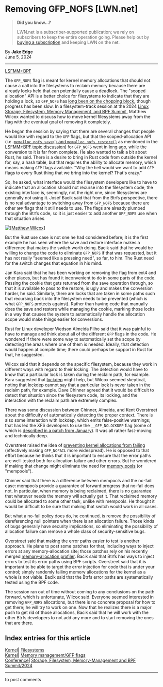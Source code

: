 # Removing GFP_NOFS [LWN.net]

> **Did you know...?**
> 
> LWN.net is a subscriber-supported publication; we rely on subscribers to keep the entire operation going. Please help out by [buying a subscription](/Promo/nst-nag4/subscribe) and keeping LWN on the net. 

By **Jake Edge**  
June 5, 2024 

* * *

[LSFMM+BPF](/Articles/lsfmmbpf2024/)

The `GFP_NOFS` flag is meant for kernel memory allocations that should not cause a call into the filesystems to reclaim memory because there are already locks held that can potentially cause a deadlock. The "scoped allocation" API is a better choice for filesystems to indicate that they are holding a lock, so `GFP_NOFS` has [long been on the chopping block](/Articles/753078/), though progress has been slow. In a filesystem-track session at the 2024 [Linux Storage, Filesystem, Memory Management, and BPF Summit](https://events.linuxfoundation.org/lsfmmbpf/), Matthew Wilcox wanted to discuss how to move kernel filesystems away from the flag with the eventual goal of removing it completely. 

He began the session by saying that there are several changes that people would like with regard to the `GFP` flags, but that the scoped-allocation API (i.e. [`memalloc_nofs_save()` and `memalloc_nofs_restore()`](https://elixir.bootlin.com/linux/v6.9.3/source/include/linux/sched/mm.h#L366) as mentioned in the [LSFMM+BPF topic discussion](/ml/linux-fsdevel/ZZcgXI46AinlcBDP@casper.infradead.org/)) for `GFP_NOFS` went in long ago, while the conversion to it is far from complete. He also wanted to talk a bit about Rust, he said. There is a desire to bring in Rust code from outside the kernel for, say, a hash table, but that requires the ability to allocate memory, which means making `GFP` flags available. "Why the hell would we want to add `GFP` flags to every Rust thing that we bring into the kernel? That's crazy." 

So, he asked, what interface would the filesystem developers like to have to indicate that an allocation should not recurse into the filesystem code; the existing interface is, seemingly, not the right one, since filesystems are generally not using it. Josef Bacik said that from the Btrfs perspective, there is no real advantage to switching away from `GFP_NOFS` because there are other `GFP` flags that it still needs to use. The flags are already plumbed through the Btrfs code, so it is just easier to add another `GPF_NOFS` use when that situation arises. 

[ ![\[Matthew Wilcox\]](https://static.lwn.net/images/2024/lsfmb-wilcox-sm.png) ](/Articles/976854/)

But the Rust use case is not one he had considered before; it is the first example he has seen where the save and restore interface makes a difference that makes the switch worth doing. Bacik said that he would be willing to change the code to eliminate `GFP_NOFS` if that was requested, but it has not really "seemed like a pressing need", so far, to him. The Rust need for the switch changes that equation in his mind. 

Jan Kara said that he has been working on removing the flag from ext4 and other places, but has found it inconvenient to do in some parts of the code. Passing the cookie that gets returned from the save operation through, so that it is available to pass to the restore, is ugly and makes the conversion harder, he said. Similarly, there are locks that are taken in some paths such that recursing back into the filesystem needs to be prevented (which is what `GFP_NOFS` protects against). Rather than having code that manually does the save and restore while managing the cookie, marking those locks in a way that causes the system to automatically handle the allocation scope would make things easier for conversions. 

Rust for Linux developer Wedson Almeida Filho said that it was painful to have to manage and think about all of the different `GFP` flags in the code. He wondered if there were some way to automatically set the scope by detecting the areas where one of them is needed. Ideally, that detection would happen at compile time; there could perhaps be support in Rust for that, he suggested. 

Wilcox said that it depends on the specific filesystem, because they work in different ways with regard to their locking. The detection would have to know that a particular lock is taken during the reclaim path, for example. Kara suggested that [lockdep](https://www.kernel.org/doc/html/latest/locking/lockdep-design.html) might help, but Wilcox seemed skeptical, noting that lockdep cannot say that a particular lock is never taken in the reclaim path, for example. Dave Chinner agreed that it would be difficult to detect that situation since the filesystem code, its locking, and the interaction with the reclaim path are extremely complex. 

There was some discussion between Chinner, Almeida, and Kent Overstreet about the difficulty of automatically detecting the proper context. There is also some interaction with lockdep, which emits false-positive warnings; that has led the XFS developers to use the `__GFP_NOLOCKDEP` flag (some of which is [described in a patch from January](/Articles/958426/)). It was all rather fast-moving and technically deep. 

Overstreet raised the idea of [preventing kernel allocations from failing](/Articles/964793/) (effectively making `GFP_NOFAIL` more widespread). He is opposed to that effort because he thinks that it is important to ensure that the error paths are well-tested both for allocation failure and other errors. But he wondered if making that change might eliminate the need for [memory pools](https://www.kernel.org/doc/html/latest/core-api/mm-api.html?highlight=mempool#memory-pools) (or "mempools"). 

Chinner said that there is a difference between mempools and the no-fail case: mempools provide a guarantee of forward progress that no-fail does not. In particular, when memory is being reclaimed, there is no guarantee that whatever needs the memory will actually get it. That reclaimed memory could be allocated to some other task, unlike with mempools. He thought it would be difficult to be sure that making that switch would work in all cases. 

But what a no-fail policy does do, he continued, is remove the possibility of dereferencing null pointers when there is an allocation failure. Those kinds of bugs generally have security implications, so eliminating the possibility of allocation failure can remove a whole class of security-sensitive bugs. 

Overstreet said that making the error paths easier to test is another approach. He plans to post some patches for that, including ways to inject errors at any memory-allocation site; those patches rely on his recently merged [memory-allocation profiler](/Articles/974380/). Bacik said that Btrfs has ways to inject errors to test its error paths using BPF scripts. Overstreet said that it is important to be able to target the error injection for code that is under your control; simply randomly failing memory allocations for the kernel as a whole is not viable. Bacik said that the Btrfs error paths are systematically tested using the BPF code. 

The session ran out of time without coming to any conclusions on the path forward, which is unfortunate, Wilcox said. Everyone seemed interested in removing `GFP_NOFS` allocations, but there is no concrete proposal for how to get there; he will try to work on one. Now that he realizes there is a major push to get rid of those allocations, Bacik said that he will work with the other Btrfs developers to not add any more and to start removing the ones that are there. 

  
Index entries for this article  
---  
[Kernel](/Kernel/Index)| [Filesystems](/Kernel/Index#Filesystems)  
[Kernel](/Kernel/Index)| [Memory management/GFP flags](/Kernel/Index#Memory_management-GFP_flags)  
[Conference](/Archives/ConferenceIndex/)| [Storage, Filesystem, Memory-Management and BPF Summit/2024](/Archives/ConferenceIndex/#Storage_Filesystem_Memory-Management_and_BPF_Summit-2024)  
  


* * *

to post comments 
